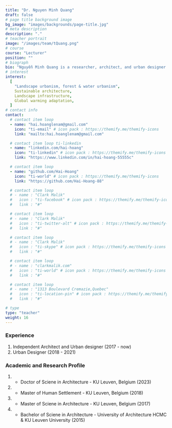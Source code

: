 ```yaml
---
title: "Dr. Nguyen Minh Quang"
draft: false
# page title background image
bg_image: "images/backgrounds/page-title.jpg"
# meta description
description: "."
# teacher portrait
image: "/images/team/tQuang.png"
# course
course: "Lecturer"
position: ""
# biograph
bio: "Nguyễn Minh Quang is a researcher, architect, and urban designer. Before that, Quang was trained as an urban designer and obtained M.Sc. degrees in sustainable architecture and human settlements and obtained his Ph.D. in architecture at KU Leuven, Belgium. His research focuses on forest and water urbanism in which he discovers the power of forest and water landscapes to structure urbanism. Furthermore, he and collaborators endeavor to express their ideas of a new settlement paradigm that reengages to landscape in the context of the ever-urbanized world and global warming through making proposals, design research commissions and competitions in Vietnam and Belgium. His method of working as an urban designer always begins with reading and interpretations of both historical and morphological, of the terrain through layers in which he seeks to strengthen the urban and ecological systems."
# interest
interest:
  [
    "Landscape urbanism, forest & water urbanism",
    Sustainable architecture,
    Landscape infrastructure,
    Global warming adaptation,
  ]
# contact info
contact:
  # contact item loop
  - name: "hai.hoanglenam@gmail.com"
    icon: "ti-email" # icon pack : https://themify.me/themify-icons
    link: "mailto:hai.hoanglenam@gmail.com"

  # contact item loop ti-linkedin
  - name: "linkedin.com/hai-hoang"
    icon: "ti-linkedin" # icon pack : https://themify.me/themify-icons
    link: "https://www.linkedin.com/in/hai-hoang-55555c"

  # contact item loop
  - name: "github.com/Hai-Hoang"
    icon: "ti-world" # icon pack : https://themify.me/themify-icons
    link: "https://github.com/Hai-Hoang-88"

  # contact item loop
  # - name : "Clark Malik"
  #   icon : "ti-facebook" # icon pack : https://themify.me/themify-icons
  #   link : "#"

  # contact item loop
  # - name : "Clark Malik"
  #   icon : "ti-twitter-alt" # icon pack : https://themify.me/themify-icons
  #   link : "#"

  # contact item loop
  # - name : "Clark Malik"
  #   icon : "ti-skype" # icon pack : https://themify.me/themify-icons
  #   link : "#"

  # contact item loop
  # - name : "clarkmalik.com"
  #   icon : "ti-world" # icon pack : https://themify.me/themify-icons
  #   link : "#"

  # contact item loop
  # - name : "1313 Boulevard Cremazie,Quebec"
  #   icon : "ti-location-pin" # icon pack : https://themify.me/themify-icons
  #   link : "#"

# type
type: "teacher"
weight: 16
---
```


### Experience

1. Independent Architect and Urban designer (2017 - now)
2. Urban Designer (2018 - 2021)

### Academic and Research Profile

1. - Doctor of Sciene in Architecture - KU Leuven, Belgium (2023)
1. - Master of Human Settlement - KU Leuven, Belgium (2018)
1. - Master of Sciene in Architecture - KU Leuven, Belgium (2017)
1. - Bachelor of Sciene in Architecture - University of Architecture HCMC & KU Leuven University (2015)
